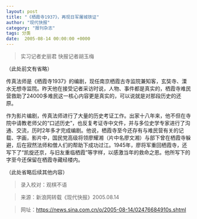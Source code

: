 ```yaml
---
layout: post
title: "《栖霞寺1937》，再现日军屠城铁证"
author: "现代快报"
category: "报刊杂志"
tags: 分类
date:  2005-08-14 00:00:00 +0000
---
```


> 实习记者史丽君 快报记者胡玉梅


（此处前文有省略）

传真法师是《栖霞寺1937》的编剧，现任南京栖霞古寺监院兼知客，玄奘寺、溧水无想寺监院。昨天他在接受记者采访时说，人物、事件都是真实的，栖霞寺难民营救助了24000多难民这一核心内容更是真实的，可以说就是对那段历史的还原。

作为影片编剧，传真法师进行了大量的历史考证工作。出家十八年来，他不但在寺院中请教老师父的“口述历史”，也反复考证寺中文件，并与多位史学专家进行了沟通、交流，历时2年多才完成编剧。他说，栖霞寺至今还存有与难民营有关的记载、字画，影片中，国民党高级将领廖耀湘（片中名廖文湘）与部下曾在栖霞寺躲避，后在寂然法师和僧人们的帮助下成功过江。1945年，廖将军重回栖霞寺，还写下了“凯旋还京，与旧友重临栖霞”等字样，以感激当年的救命之恩。他所写下的字至今还保留在栖霞寺藏经楼内。

（此处省略后续其他内容）


> 录入校对：观棋不语

> 来源：新浪网转载《现代快报》2005.08.14

> 网址：https://news.sina.com.cn/o/2005-08-14/02476684910s.shtml
